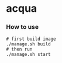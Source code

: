 # acqua

### How to use

```
# first build image
./manage.sh build
# then run
./manage.sh start
```
